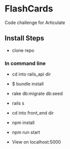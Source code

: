 # FlashCards
Code challenge for Articulate

## Install Steps
- clone repo 

### In command line
 - cd into rails_api dir
 - $ bundle install
 - rake db:migrate db:seed
 - rails s
 
 - cd into front_end dir
 - npm install
 - npm run start
 
 - View on localhost:5000
